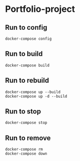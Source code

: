 # Portfolio-project

## Run to config
```
docker-compose config
```
## Run to build
```
docker-compose build
```
## Run to rebuild
```
docker-compose up --build
docker-compose up -d --build 
```
## Run to stop 
```
docker-compose stop
```
## Run to remove
```
docker-compose rm
docker-compose down
```

